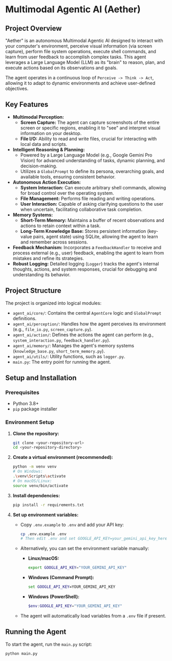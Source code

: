 # Multimodal Agentic AI (Aether)

## Project Overview

"Aether" is an autonomous Multimodal Agentic AI designed to interact with your computer's environment, perceive visual information (via screen capture), perform file system operations, execute shell commands, and learn from user feedback to accomplish complex tasks. This agent leverages a Large Language Model (LLM) as its "brain" to reason, plan, and execute actions based on its observations and goals.

The agent operates in a continuous loop of `Perceive -> Think -> Act`, allowing it to adapt to dynamic environments and achieve user-defined objectives.

## Key Features

* **Multimodal Perception:**
    * **Screen Capture:** The agent can capture screenshots of the entire screen or specific regions, enabling it to "see" and interpret visual information on your desktop.
    * **File I/O:** Ability to read and write files, crucial for interacting with local data and scripts.
* **Intelligent Reasoning & Planning:**
    * Powered by a Large Language Model (e.g., Google Gemini Pro Vision) for advanced understanding of tasks, dynamic planning, and decision-making.
    * Utilizes a `GlobalPrompt` to define its persona, overarching goals, and available tools, ensuring consistent behavior.
* **Autonomous Action Execution:**
    * **System Interaction:** Can execute arbitrary shell commands, allowing for broad control over the operating system.
    * **File Management:** Performs file reading and writing operations.
    * **User Interaction:** Capable of asking clarifying questions to the user when uncertain, facilitating collaborative task completion.
* **Memory Systems:**
    * **Short-Term Memory:** Maintains a buffer of recent observations and actions to retain context within a task.
    * **Long-Term Knowledge Base:** Stores persistent information (key-value pairs, agent state) using SQLite, allowing the agent to learn and remember across sessions.
* **Feedback Mechanism:** Incorporates a `FeedbackHandler` to receive and process external (e.g., user) feedback, enabling the agent to learn from mistakes and refine its strategies.
* **Robust Logging:** Detailed logging (`Logger`) tracks the agent's internal thoughts, actions, and system responses, crucial for debugging and understanding its behavior.

## Project Structure

The project is organized into logical modules:

* `agent_ai/core/`: Contains the central `AgentCore` logic and `GlobalPrompt` definitions.
* `agent_ai/perception/`: Handles how the agent perceives its environment (e.g., `file_io.py`, `screen_capture.py`).
* `agent_ai/action/`: Defines the actions the agent can perform (e.g., `system_interaction.py`, `feedback_handler.py`).
* `agent_ai/memory/`: Manages the agent's memory systems (`knowledge_base.py`, `short_term_memory.py`).
* `agent_ai/utils/`: Utility functions, such as `logger.py`.
* `main.py`: The entry point for running the agent.

## Setup and Installation

### Prerequisites

* Python 3.8+
* `pip` package installer

### Environment Setup

1.  **Clone the repository:**
    ```bash
    git clone <your-repository-url>
    cd <your-repository-directory>
    ```

2.  **Create a virtual environment (recommended):**
    ```bash
    python -m venv venv
    # On Windows:
    .\venv\Scripts\activate
    # On macOS/Linux:
    source venv/bin/activate
    ```

3.  **Install dependencies:**
    ```bash
    pip install -r requirements.txt
    ```

4.  **Set up environment variables:**
    - Copy `.env.example` to `.env` and add your API key:
      ```bash
      cp .env.example .env
      # Then edit .env and set GOOGLE_API_KEY=your_gemini_api_key_here
      ```
    - Alternatively, you can set the environment variable manually:
      * **Linux/macOS:**
        ```bash
        export GOOGLE_API_KEY="YOUR_GEMINI_API_KEY"
        ```
      * **Windows (Command Prompt):**
        ```cmd
        set GOOGLE_API_KEY=YOUR_GEMINI_API_KEY
        ```
      * **Windows (PowerShell):**
        ```powershell
        $env:GOOGLE_API_KEY="YOUR_GEMINI_API_KEY"
        ```

    - The agent will automatically load variables from a `.env` file if present.

## Running the Agent

To start the agent, run the `main.py` script:

```bash
python main.py
```